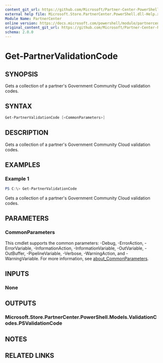 ```yaml
---
content_git_url: https://github.com/Microsoft/Partner-Center-PowerShell/blob/master/docs/help/Get-PartnerValidationCode.md
external help file: Microsoft.Store.PartnerCenter.PowerShell.dll-Help.xml
Module Name: PartnerCenter
online version: https://docs.microsoft.com/powershell/module/partnercenter/Get-PartnerValidationCode
original_content_git_url: https://github.com/Microsoft/Partner-Center-PowerShell/blob/master/docs/help/Get-PartnerValidationCode.md
schema: 2.0.0
---
```


# Get-PartnerValidationCode

## SYNOPSIS
Gets a collection of a partner's Government Community Cloud validation codes.

## SYNTAX

```powershell
Get-PartnerValidationCode [<CommonParameters>]
```

## DESCRIPTION
Gets a collection of a partner's Government Community Cloud validation codes.

## EXAMPLES

### Example 1
```powershell
PS C:\> Get-PartnerValidationCode
```

Gets a collection of a partner's Government Community Cloud validation codes.

## PARAMETERS

### CommonParameters
This cmdlet supports the common parameters: -Debug, -ErrorAction, -ErrorVariable, -InformationAction, -InformationVariable, -OutVariable, -OutBuffer, -PipelineVariable, -Verbose, -WarningAction, and -WarningVariable. For more information, see [about_CommonParameters](http://go.microsoft.com/fwlink/?LinkID=113216).

## INPUTS

### None

## OUTPUTS

### Microsoft.Store.PartnerCenter.PowerShell.Models.ValidationCodes.PSValidationCode

## NOTES

## RELATED LINKS
